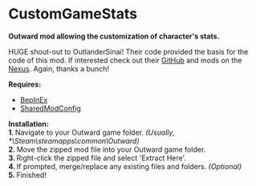 # CustomGameStats
<strong>Outward mod allowing the customization of character's stats.</strong>

HUGE shout-out to OutlanderSinai! Their code provided the basis for the code of this mod. If interested check out their <a href="https://github.com/sinaioutlander">GitHub</a> and mods on the <a href="https://www.nexusmods.com/users/68319717?tab=user+files">Nexus</a>. Again, thanks a bunch!

<strong>Requires:</strong>
  - <a href=https://github.com/BepInEx/BepInEx>BepInEx</a>
  - <a href=https://www.nexusmods.com/outward/mods/110>SharedModConfig</a>
  
<strong>Installation:</strong><br>
  <b>1. </b> Navigate to your Outward game folder. <i>(Usually, *\Steam\steamapps\common\Outward\)</i><br>
  <b>2. </b> Move the zipped mod file into your Outward game folder.<br>
  <b>3. </b> Right-click the zipped file and select 'Extract Here'.<br>
  <b>4. </b> If prompted, merge/replace any existing files and folders. <i>(Optional)</i><br>
  <b>5. </b> Finished!
